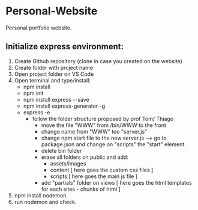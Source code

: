 # Personal-Website
Personal portfolio website. 

## Initialize express environment: 
1. Create Github repository (clone in case you created on the website)
2. Create folder with project name
3. Open project folder on VS Code
4. Open terminal and type/install:
    * npm install
    * npm init
    * npm install express --save
    * npm install express-generator -g
    * express -e
        * follow the folder structure proposed by prof Tom/ Thiago
            * move the file "WWW" from /bin/WWW to the front 
            * change name from "WWW" too "server.js"
            * change npm start file to the new server.js --> go to package.json and change on "scripts" the "start" element.
            * delete bin folder
            * erase all folders on public and add: 
                - assets/images
                - content [ here goes the custom css files ]
                - scripts [ here goes the main js file ]
            * add "partials" folder on views [ here goes the html templates for each sites - chunks of html ]
 5. npm install nodemon
 6. run nodemon and check.
